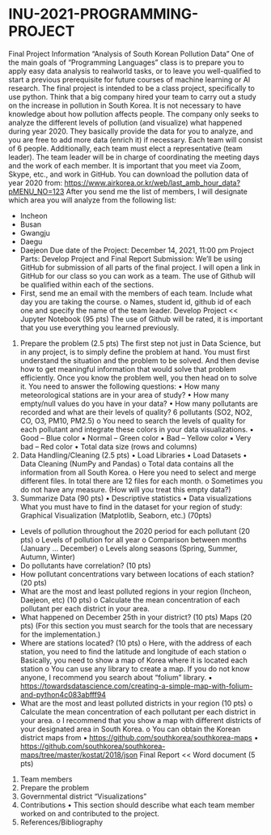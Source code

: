 # INU-2021-PROGRAMMING-PROJECT

Final Project Information
“Analysis of South Korean Pollution Data”
One of the main goals of “Programming Languages” class is to prepare you to apply easy data analysis to realworld tasks, or to leave you well-qualified to start a previous prerequisite for future courses of machine learning
or AI research. The final project is intended to be a class project, specifically to use python.
Think that a big company hired your team to carry out a study on the increase in pollution in South Korea. It is
not necessary to have knowledge about how pollution affects people. The company only seeks to analyze the
different levels of pollution (and visualize) what happened during year 2020. They basically provide the data for
you to analyze, and you are free to add more data (enrich it) if necessary.
Each team will consist of 6 people. Additionally, each team must elect a representative (team leader). The team
leader will be in charge of coordinating the meeting days and the work of each member. It is important that you
meet via Zoom, Skype, etc., and work in GitHub.
You can download the pollution data of year 2020 from:
https://www.airkorea.or.kr/web/last_amb_hour_data?pMENU_NO=123
After you send me the list of members, I will designate which area you will analyze from the following list:
- Incheon
- Busan
- Gwangju
- Daegu
- Daejeon
Due date of the Project: December 14, 2021, 11:00 pm
Project Parts: Develop Project and Final Report
Submission: We’ll be using GitHub for submission of all parts of the final project. I will open a link in GitHub
for our class so you can work as a team. The use of Github will be qualified within each of the sections.
- First, send me an email with the members of each team. Include what day you are taking the
course.
o Names, student id, github id of each one and specify the name of the team leader.
Develop Project << Jupyter Notebook (95 pts)
The use of Github will be rated, it is important that you use everything you learned
previously.
1. Prepare the problem (2.5 pts)
The first step not just in Data Science, but in any project, is to simply define the problem at hand. You
must first understand the situation and the problem to be solved. And then devise how to get meaningful
information that would solve that problem efficiently. Once you know the problem well, you then head
on to solve it.
You need to answer the following questions:
• How many meteorological stations are in your area of study?
• How many empty/null values do you have in your data?
• How many pollutants are recorded and what are their levels of quality? 6 pollutants (SO2, NO2, CO, O3,
PM10, PM2.5)
o You need to search the levels of quality for each pollutant and integrate these colors in your data
visualizations.
▪ Good – Blue color
▪ Normal – Green color
▪ Bad – Yellow color
▪ Very bad – Red color
• Total data size (rows and columns)
2. Data Handling/Cleaning (2.5 pts)
• Load Libraries
• Load Datasets
• Data Cleaning (NumPy and Pandas)
o Total data contains all the information from all South Korea.
o Here you need to select and merge different files. In total there are 12 files for each month.
o Sometimes you do not have any measure. (How will you treat this empty data?)
3. Summarize Data (90 pts)
• Descriptive statistics
• Data visualizations
What you must have to find in the dataset for your region of study:
Graphical Visualization (Matplotlib, Seaborn, etc.) (70pts)
- Levels of pollution throughout the 2020 period for each pollutant (20 pts)
o Levels of pollution for all year
o Comparison between months (January … December)
o Levels along seasons (Spring, Summer, Autumn, Winter)
- Do pollutants have correlation? (10 pts)
- How pollutant concentrations vary between locations of each station? (20 pts)
- What are the most and least polluted regions in your region (Incheon, Daejeon, etc) (10 pts)
o Calculate the mean concentration of each pollutant per each district in your area.
- What happened on December 25th in your district? (10 pts)
 Maps (20 pts) (For this section you must search for the tools that are necessary for the implementation.)
- Where are stations located? (10 pts)
o Here, with the address of each station, you need to find the latitude and longitude of each station
o Basically, you need to show a map of Korea where it is located each station
o You can use any library to create a map. If you do not know anyone, I recommend you search
about “folium” library.
▪ https://towardsdatascience.com/creating-a-simple-map-with-folium-and-python4c083abfff94
- What are the most and least polluted districts in your region (10 pts)
o Calculate the mean concentration of each pollutant per each district in your area.
o I recommend that you show a map with different districts of your designated area in South Korea.
o You can obtain the Korean district maps from
▪ https://github.com/southkorea/southkorea-maps
▪ https://github.com/southkorea/southkorea-maps/tree/master/kostat/2018/json
Final Report << Word document (5 pts)
1. Team members
2. Prepare the problem
3. Governmental district “Visualizations”
4. Contributions
• This section should describe what each team member worked on and contributed to the project.
5. References/Bibliography 
